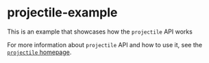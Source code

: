 
# projectile-example

This is an example that showcases how the `projectile` API works

For more information about `projectile` API and how to use it, see
the [`projectile` homepage](https://github.com/roman/Haskell-projectile).
